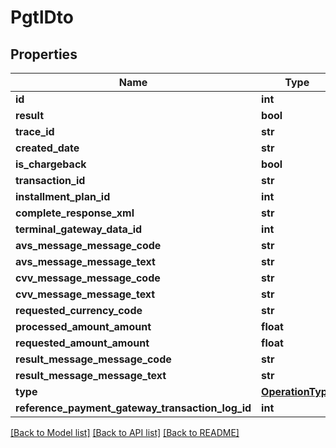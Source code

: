 # PgtlDto

## Properties
Name | Type | Description | Notes
------------ | ------------- | ------------- | -------------
**id** | **int** |  | 
**result** | **bool** |  | 
**trace_id** | **str** |  | [optional] 
**created_date** | **str** |  | [optional] 
**is_chargeback** | **bool** |  | 
**transaction_id** | **str** |  | [optional] 
**installment_plan_id** | **int** |  | [optional] 
**complete_response_xml** | **str** |  | [optional] 
**terminal_gateway_data_id** | **int** |  | 
**avs_message_message_code** | **str** |  | [optional] 
**avs_message_message_text** | **str** |  | [optional] 
**cvv_message_message_code** | **str** |  | [optional] 
**cvv_message_message_text** | **str** |  | [optional] 
**requested_currency_code** | **str** |  | [optional] 
**processed_amount_amount** | **float** |  | 
**requested_amount_amount** | **float** |  | 
**result_message_message_code** | **str** |  | [optional] 
**result_message_message_text** | **str** |  | [optional] 
**type** | [**OperationType**](OperationType.md) |  | 
**reference_payment_gateway_transaction_log_id** | **int** |  | [optional] 

[[Back to Model list]](../README.md#documentation-for-models) [[Back to API list]](../README.md#documentation-for-api-endpoints) [[Back to README]](../README.md)


